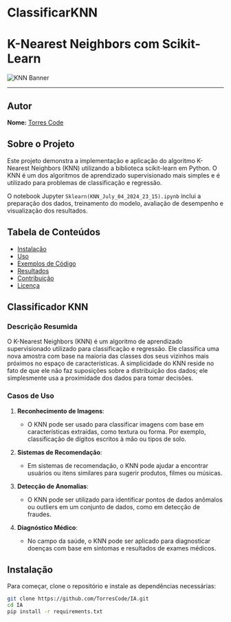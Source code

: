 # ClassificarKNN

# K-Nearest Neighbors com Scikit-Learn

![KNN Banner](https://user-images.githubusercontent.com/your-username/knn-banner.png)

---

## Autor

**Nome:** [Torres Code](https://github.com/TorresCode)

## Sobre o Projeto

Este projeto demonstra a implementação e aplicação do algoritmo K-Nearest Neighbors (KNN) utilizando a biblioteca scikit-learn em Python. O KNN é um dos algoritmos de aprendizado supervisionado mais simples e é utilizado para problemas de classificação e regressão.

O notebook Jupyter `Sklearn(KNN_July_04_2024_23_15).ipynb` inclui a preparação dos dados, treinamento do modelo, avaliação de desempenho e visualização dos resultados.

## Tabela de Conteúdos

- [Instalação](#instalação)
- [Uso](#uso)
- [Exemplos de Código](#exemplos-de-código)
- [Resultados](#resultados)
- [Contribuição](#contribuição)
- [Licença](#licença)

## Classificador KNN

### Descrição Resumida

O K-Nearest Neighbors (KNN) é um algoritmo de aprendizado supervisionado utilizado para classificação e regressão. Ele classifica uma nova amostra com base na maioria das classes dos seus vizinhos mais próximos no espaço de características. A simplicidade do KNN reside no fato de que ele não faz suposições sobre a distribuição dos dados; ele simplesmente usa a proximidade dos dados para tomar decisões.

### Casos de Uso

1. **Reconhecimento de Imagens**:
   - O KNN pode ser usado para classificar imagens com base em características extraídas, como textura ou forma. Por exemplo, classificação de dígitos escritos à mão ou tipos de solo.

2. **Sistemas de Recomendação**:
   - Em sistemas de recomendação, o KNN pode ajudar a encontrar usuários ou itens similares para sugerir produtos, filmes ou músicas.

3. **Detecção de Anomalias**:
   - O KNN pode ser utilizado para identificar pontos de dados anômalos ou outliers em um conjunto de dados, como em detecção de fraudes.

4. **Diagnóstico Médico**:
   - No campo da saúde, o KNN pode ser aplicado para diagnosticar doenças com base em sintomas e resultados de exames médicos.

## Instalação

Para começar, clone o repositório e instale as dependências necessárias:

```sh
git clone https://github.com/TorresCode/IA.git
cd IA
pip install -r requirements.txt
